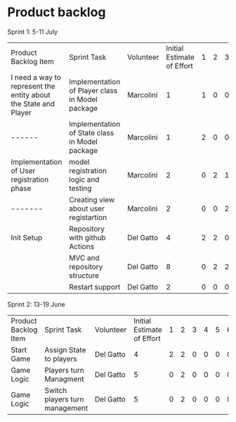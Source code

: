 # Product backlog

Sprint 1: 5-11 July


||||||||||
|------|-------|------|------|-----|------|------|------|------|
|Product Backlog Item |Sprint Task |Volunteer | Initial Estimate of Effort |  1    | 2 | 3 | 4 | 5 |
| I need a way to represent the entity about the State and Player |Implementation of Player class in Model package|Marcolini|1| 1   |0|0|0|0|
|------|Implementation of State class in Model package|Marcolini|1| 2   |0|0|0|0|
|Implementation of User registration phase|model registration logic and testing|Marcolini|2|0|2|1|0|0|
|-------|Creating view about user registartion|Marcolini|2|0|0|2|1|0|
| Init Setup           | Repository with github Actions | Del Gatto | 4                          | 2 | 2 | 0 | 0 | 0 | 0 | 0 |
|                      | MVC and repository structure   | Del Gatto | 8                          | 0 | 2 | 2 | 2 | 2 | 0 | 0 |
|                      | Restart support                | Del Gatto | 2                          | 0 | 0 | 0 |0| 2 | 0 | 0 |

Sprint 2: 13-19 June

|                      |                                |           |                            |   |   |   |   |   |   |   |
|----------------------|--------------------------------|-----------|----------------------------|---|---|---|---|---|---|---|
| Product Backlog Item | Sprint Task                    | Volunteer | Initial Estimate of Effort | 1 | 2 | 3 | 4 | 5 | 6 | 7 |
| Start Game           | Assign State to players        | Del Gatto | 4                          | 2 | 2 | 0 | 0 | 0 | 0 | 0 |
| Game Logic           | Players turn Managment         | Del Gatto | 5                            |  0 | 2 | 0 | 0 | 0 | 0 | 0 | 0 |
| Game Logic           | Switch players turn management | Del Gatto | 5                            |  0 | 2 | 0 | 0 | 0 | 0 | 0 | 0 |

